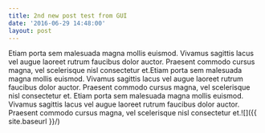 ```yaml
---
title: 2nd new post test from GUI
date: '2016-06-29 14:48:00'
layout: post
---
```

Etiam porta sem malesuada magna mollis euismod. Vivamus sagittis lacus vel augue laoreet rutrum faucibus dolor auctor. Praesent commodo cursus magna, vel scelerisque nisl consectetur et.Etiam porta sem malesuada magna mollis euismod. Vivamus sagittis lacus vel augue laoreet rutrum faucibus dolor auctor. Praesent commodo cursus magna, vel scelerisque nisl consectetur et.
Etiam porta sem malesuada magna mollis euismod. Vivamus sagittis lacus vel augue laoreet rutrum faucibus dolor auctor. Praesent commodo cursus magna, vel scelerisque nisl consectetur et.![]({{ site.baseurl }}/)